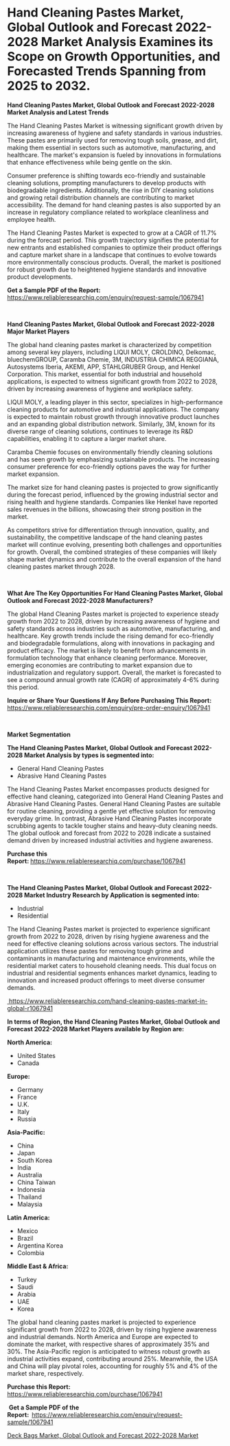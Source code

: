 <p><h1>Hand Cleaning Pastes Market, Global Outlook and Forecast 2022-2028 Market Analysis Examines its Scope on Growth Opportunities, and Forecasted Trends Spanning from 2025 to 2032.</h1></p><p><strong>Hand Cleaning Pastes Market, Global Outlook and Forecast 2022-2028 Market Analysis and Latest Trends</strong></p>
<p><p>The Hand Cleaning Pastes Market is witnessing significant growth driven by increasing awareness of hygiene and safety standards in various industries. These pastes are primarily used for removing tough soils, grease, and dirt, making them essential in sectors such as automotive, manufacturing, and healthcare. The market's expansion is fueled by innovations in formulations that enhance effectiveness while being gentle on the skin. </p><p>Consumer preference is shifting towards eco-friendly and sustainable cleaning solutions, prompting manufacturers to develop products with biodegradable ingredients. Additionally, the rise in DIY cleaning solutions and growing retail distribution channels are contributing to market accessibility. The demand for hand cleaning pastes is also supported by an increase in regulatory compliance related to workplace cleanliness and employee health.</p><p>The Hand Cleaning Pastes Market is expected to grow at a CAGR of 11.7% during the forecast period. This growth trajectory signifies the potential for new entrants and established companies to optimize their product offerings and capture market share in a landscape that continues to evolve towards more environmentally conscious products. Overall, the market is positioned for robust growth due to heightened hygiene standards and innovative product developments.</p></p>
<p><strong>Get a Sample PDF of the Report:&nbsp;</strong> <a href="https://www.reliableresearchiq.com/enquiry/request-sample/1067941?utm_campaign=2709&utm_medium=2&utm_source=Github&utm_content=ia&utm_term=21032025&utm_id=hand-cleaning-pastes-market-global-outlook-and-forecast-2022-2028">https://www.reliableresearchiq.com/enquiry/request-sample/1067941</a></p>
<p>&nbsp;</p>
<p><strong>Hand Cleaning Pastes Market, Global Outlook and Forecast 2022-2028 Major Market Players</strong></p>
<p><p>The global hand cleaning pastes market is characterized by competition among several key players, including LIQUI MOLY, CROLDINO, Delkomac, bluechemGROUP, Caramba Chemie, 3M, INDUSTRIA CHIMICA REGGIANA, Autosystems Iberia, AKEMI, APP, STAHLGRUBER Group, and Henkel Corporation. This market, essential for both industrial and household applications, is expected to witness significant growth from 2022 to 2028, driven by increasing awareness of hygiene and workplace safety.</p><p>LIQUI MOLY, a leading player in this sector, specializes in high-performance cleaning products for automotive and industrial applications. The company is expected to maintain robust growth through innovative product launches and an expanding global distribution network. Similarly, 3M, known for its diverse range of cleaning solutions, continues to leverage its R&D capabilities, enabling it to capture a larger market share.</p><p>Caramba Chemie focuses on environmentally friendly cleaning solutions and has seen growth by emphasizing sustainable products. The increasing consumer preference for eco-friendly options paves the way for further market expansion.</p><p>The market size for hand cleaning pastes is projected to grow significantly during the forecast period, influenced by the growing industrial sector and rising health and hygiene standards. Companies like Henkel have reported sales revenues in the billions, showcasing their strong position in the market.</p><p>As competitors strive for differentiation through innovation, quality, and sustainability, the competitive landscape of the hand cleaning pastes market will continue evolving, presenting both challenges and opportunities for growth. Overall, the combined strategies of these companies will likely shape market dynamics and contribute to the overall expansion of the hand cleaning pastes market through 2028.</p></p>
<p>&nbsp;</p>
<p><strong>What Are The Key Opportunities For Hand Cleaning Pastes Market, Global Outlook and Forecast 2022-2028 Manufacturers?</strong></p>
<p><p>The global Hand Cleaning Pastes market is projected to experience steady growth from 2022 to 2028, driven by increasing awareness of hygiene and safety standards across industries such as automotive, manufacturing, and healthcare. Key growth trends include the rising demand for eco-friendly and biodegradable formulations, along with innovations in packaging and product efficacy. The market is likely to benefit from advancements in formulation technology that enhance cleaning performance. Moreover, emerging economies are contributing to market expansion due to industrialization and regulatory support. Overall, the market is forecasted to see a compound annual growth rate (CAGR) of approximately 4-6% during this period.</p></p>
<p><strong>Inquire or Share Your Questions If Any Before Purchasing This Report:</strong> <a href="https://www.reliableresearchiq.com/enquiry/pre-order-enquiry/1067941?utm_campaign=2709&utm_medium=2&utm_source=Github&utm_content=ia&utm_term=21032025&utm_id=hand-cleaning-pastes-market-global-outlook-and-forecast-2022-2028">https://www.reliableresearchiq.com/enquiry/pre-order-enquiry/1067941</a></p>
<p>&nbsp;</p>
<p><strong>Market Segmentation</strong></p>
<p><strong>The Hand Cleaning Pastes Market, Global Outlook and Forecast 2022-2028 Market Analysis by types is segmented into:</strong></p>
<p><ul><li>General Hand Cleaning Pastes</li><li>Abrasive Hand Cleaning Pastes</li></ul></p>
<p><p>The Hand Cleaning Pastes Market encompasses products designed for effective hand cleaning, categorized into General Hand Cleaning Pastes and Abrasive Hand Cleaning Pastes. General Hand Cleaning Pastes are suitable for routine cleaning, providing a gentle yet effective solution for removing everyday grime. In contrast, Abrasive Hand Cleaning Pastes incorporate scrubbing agents to tackle tougher stains and heavy-duty cleaning needs. The global outlook and forecast from 2022 to 2028 indicate a sustained demand driven by increased industrial activities and hygiene awareness.</p></p>
<p><strong>Purchase this Report:&nbsp;</strong><a href="https://www.reliableresearchiq.com/purchase/1067941?utm_campaign=2709&utm_medium=2&utm_source=Github&utm_content=ia&utm_term=21032025&utm_id=hand-cleaning-pastes-market-global-outlook-and-forecast-2022-2028">https://www.reliableresearchiq.com/purchase/1067941</a></p>
<p>&nbsp;</p>
<p><strong>The Hand Cleaning Pastes Market, Global Outlook and Forecast 2022-2028 Market Industry Research by Application is segmented into:</strong></p>
<p><ul><li>Industrial</li><li>Residential</li></ul></p>
<p><p>The Hand Cleaning Pastes market is projected to experience significant growth from 2022 to 2028, driven by rising hygiene awareness and the need for effective cleaning solutions across various sectors. The industrial application utilizes these pastes for removing tough grime and contaminants in manufacturing and maintenance environments, while the residential market caters to household cleaning needs. This dual focus on industrial and residential segments enhances market dynamics, leading to innovation and increased product offerings to meet diverse consumer demands.</p></p>
<p><a href="https://www.reliableresearchiq.com/hand-cleaning-pastes-market-in-global-r1067941?utm_campaign=2709&utm_medium=2&utm_source=Github&utm_content=ia&utm_term=21032025&utm_id=hand-cleaning-pastes-market-global-outlook-and-forecast-2022-2028">&nbsp;https://www.reliableresearchiq.com/hand-cleaning-pastes-market-in-global-r1067941</a></p>
<p><strong>In terms of Region, the Hand Cleaning Pastes Market, Global Outlook and Forecast 2022-2028 Market Players available by Region are:</strong></p>
<p>
    <p> <strong> North America: </strong>
        <ul>
            <li>United States</li>
            <li>Canada</li>
        </ul>
        </p> 
    <p> <strong> Europe: </strong>
        <ul>
            <li>Germany</li>
            <li>France</li>
            <li>U.K.</li>
            <li>Italy</li>
            <li>Russia</li>
        </ul>
        </p> 
    <p> <strong> Asia-Pacific: </strong>
        <ul>
            <li>China</li>
            <li>Japan</li>
            <li>South Korea</li>
            <li>India</li>
            <li>Australia</li>
            <li>China Taiwan</li>
            <li>Indonesia</li>
            <li>Thailand</li>
            <li>Malaysia</li>
        </ul>
        </p> 
    <p> <strong> Latin America: </strong>
        <ul>
            <li>Mexico</li>
            <li>Brazil</li>
            <li>Argentina Korea</li>
            <li>Colombia</li>
        </ul>
        </p> 
    <p> <strong> Middle East & Africa: </strong>
        <ul>
            <li>Turkey</li>
            <li>Saudi</li>
            <li>Arabia</li>
            <li>UAE</li>
            <li>Korea</li>
        </ul>
    </p>
    </p>
<p><p>The global hand cleaning pastes market is projected to experience significant growth from 2022 to 2028, driven by rising hygiene awareness and industrial demands. North America and Europe are expected to dominate the market, with respective shares of approximately 35% and 30%. The Asia-Pacific region is anticipated to witness robust growth as industrial activities expand, contributing around 25%. Meanwhile, the USA and China will play pivotal roles, accounting for roughly 5% and 4% of the market share, respectively.</p></p>
<p><strong>Purchase this Report: </strong><a href="https://www.reliableresearchiq.com/purchase/1067941?utm_campaign=2709&utm_medium=2&utm_source=Github&utm_content=ia&utm_term=21032025&utm_id=hand-cleaning-pastes-market-global-outlook-and-forecast-2022-2028">https://www.reliableresearchiq.com/purchase/1067941</a></p>
<p>&nbsp;<strong>Get a Sample PDF of the Report:&nbsp;&nbsp;</strong><a href="https://www.reliableresearchiq.com/enquiry/request-sample/1067941?utm_campaign=2709&utm_medium=2&utm_source=Github&utm_content=ia&utm_term=21032025&utm_id=hand-cleaning-pastes-market-global-outlook-and-forecast-2022-2028">https://www.reliableresearchiq.com/enquiry/request-sample/1067941</a></p>
<p><strong></strong></p>
<p><p><a href="https://github.com/adyawafurber1/Market-Research-Report-List-1/blob/main/deck-bags-market-global-outlook-and-forecast-2022-2028-market.md?utm_campaign=2709&utm_medium=2&utm_source=Github&utm_content=ia&utm_term=21032025&utm_id=hand-cleaning-pastes-market-global-outlook-and-forecast-2022-2028">Deck Bags Market, Global Outlook and Forecast 2022-2028 Market</a></p></p>
